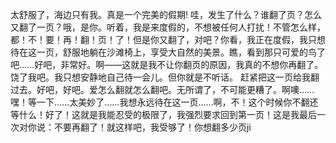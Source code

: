 太舒服了，海边只有我。真是一个完美的假期!
哇，发生了什么？谁翻了页？怎么又翻了一页？哦，是你。听着，我是来度假的，不想被任何人打扰！不管怎么样，都！不！要！再！翻！页！了！但是你又翻了，对吧？你看，我正在度假，我只想待在这一页，舒服地躺在沙滩椅上，享受大自然的美景。瞧，看到那只可爱的鸟了吧……好吧，非常好。啊——这就是我不让你翻页的原因，我真的不想你再翻了。饶了我吧。我只想安静地自己待一会儿。但你就是不听话。           赶紧把这一页给我翻过去。好吧，好吧。爱怎么翻就怎么翻吧。无所谓了，不可能更糟了。啊噢……嘿！等一下……太美妙了……我想永远待在这一页……啊，不！这个时候你不翻还等什么！好了！这就是我能忍受的极限了，我强烈要求回到第一页！这是我最后一次对你说：不要再翻了！就这样吧，我受够了！你想翻多少页ji